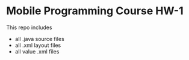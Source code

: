 # Mobile Programming Course HW-1

This repo includes 
- all .java source files          
- all .xml layout files
- all value .xml files
